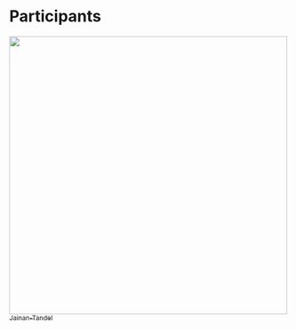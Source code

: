 # Participants

[<img src="https://avatars3.githubusercontent.com/u/56350648?s=400&v=4" width="500px;"/><br><sub>Jainan-Tandel</sub>](https://github.com/Jainan-Tandel)<br>
